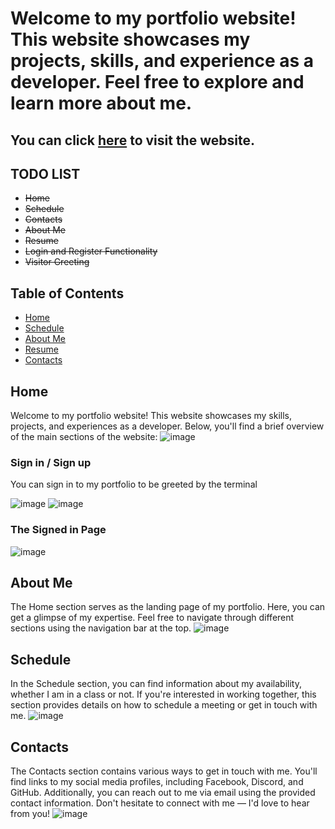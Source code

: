 # Welcome to my portfolio website! This website showcases my projects, skills, and experience as a developer. Feel free to explore and learn more about me.

## You can click [here](https://jashins-portfolio.netlify.app) to visit the website.

## TODO LIST
-  ~~Home~~
-  ~~Schedule~~
-  ~~Contacts~~
-  ~~About Me~~
-  ~~Resume~~
-  ~~Login and Register Functionality~~
-  ~~Visitor Greeting~~

## Table of Contents

- [Home](#home)
- [Schedule](#schedule)
- [About Me](#about-me)
- [Resume](#resume)
- [Contacts](#contacts)

## Home
Welcome to my portfolio website! This website showcases my skills, projects, and experiences as a developer. Below, you'll find a brief overview of the main sections of the website:
![image](https://github.com/JASHiNSENNiN/JASHiNs-Portfolio/assets/95284497/cfc568f8-e8b1-4b98-8e92-1040927ac34d)


### Sign in / Sign up
You can sign in to my portfolio to be greeted by the terminal

![image](https://github.com/JASHiNSENNiN/JASHiNs-Portfolio/assets/95284497/5c1ef6ec-1bbe-44be-b190-9ce4fee76c92)
![image](https://github.com/JASHiNSENNiN/JASHiNs-Portfolio/assets/95284497/d003a134-32da-4aea-922a-898587be63a2)

### The Signed in Page
![image](https://github.com/JASHiNSENNiN/JASHiNs-Portfolio/assets/95284497/8c2b7cbe-32f6-4c19-8484-46697c0a8639)


## About Me
The Home section serves as the landing page of my portfolio. Here, you can get a glimpse of my expertise. Feel free to navigate through different sections using the navigation bar at the top.
![image](https://github.com/JASHiNSENNiN/JASHiNs-Portfolio/assets/95284497/d60d68f3-a785-49bd-853e-5ceb0fe6f1a5)



## Schedule
In the Schedule section, you can find information about my availability, whether I am in a class or not. If you're interested in working together, this section provides details on how to schedule a meeting or get in touch with me.
![image](https://github.com/JASHiNSENNiN/JASHiNs-Portfolio/assets/95284497/72a1935d-f1e8-4eb0-8bce-7691615739b6)



## Contacts
The Contacts section contains various ways to get in touch with me. You'll find links to my social media profiles, including Facebook, Discord, and GitHub. Additionally, you can reach out to me via email using the provided contact information. Don't hesitate to connect with me — I'd love to hear from you!
![image](https://github.com/JASHiNSENNiN/JASHiNs-Portfolio/assets/95284497/8189bb8a-09b6-44d7-ac97-bab7536ad0bc)











